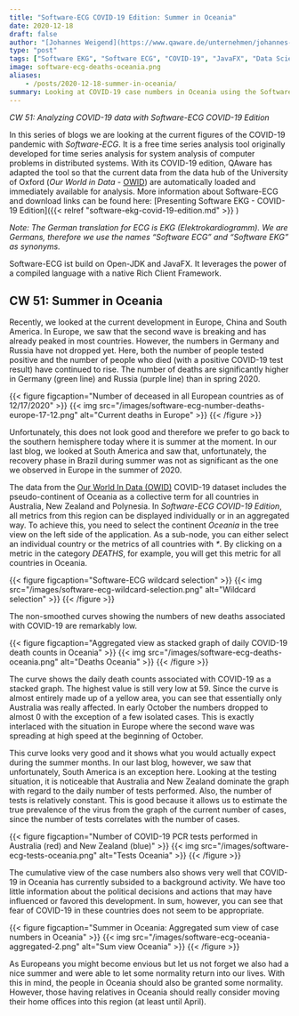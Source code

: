 ```yaml
---
title: "Software-ECG COVID-19 Edition: Summer in Oceania"
date: 2020-12-18
draft: false
author: "[Johannes Weigend](https://www.qaware.de/unternehmen/johannes-weigend/) & [Karl Herzog](https://github.com/herzogk)"
type: "post"
tags: ["Software EKG", "Software ECG", "COVID-19", "JavaFX", "Data Science", "Data Analytics"]
image: software-ecg-deaths-oceania.png
aliases:
    - /posts/2020-12-18-summer-in-oceania/
summary: Looking at COVID-19 case numbers in Oceania using the Software-ECG.
---
```


*CW 51: Analyzing COVID-19 data with Software-ECG COVID-19 Edition*

In this series of blogs we are looking at the current figures of the COVID-19 pandemic with *Software-ECG*. It is a free time series analysis tool originally developed for time series analysis for system analysis of computer problems in distributed systems. With its COVID-19 edition, QAware has adapted the tool so that the current data from the data hub of the University of Oxford (*Our World in Data* - [OWID](https://ourworldindata.org/)) are automatically loaded and immediately available for analysis. More information about Software-ECG and download links can be found here: [Presenting Software EKG - COVID-19 Edition]({{< relref "software-ekg-covid-19-edition.md" >}} )

*Note: The German translation for ECG is EKG (Elektrokardiogramm). We are Germans, therefore we use the names “Software ECG” and “Software EKG” as synonyms.*

 Software-ECG ist build on Open-JDK and JavaFX. It leverages the power of a compiled language with a native Rich Client Framework.

## CW 51: Summer in Oceania

Recently, we looked at the current development in Europe, China and South America. In Europe, we saw that the second wave is breaking and has already peaked in most countries. However, the numbers in Germany and Russia have not dropped yet. Here, both the number of people tested positive and the number of people who died (with a positive COVID-19 test result) have continued to rise. The number of deaths are significantly higher in Germany (green line) and Russia (purple line) than in spring 2020.

{{< figure figcaption="Number of deceased in all European countries as of 12/17/2020" >}}
  {{< img src="/images/software-ecg-number-deaths-europe-17-12.png" alt="Current deaths in Europe" >}}
{{< /figure >}}

Unfortunately, this does not look good and therefore we prefer to go back to the southern hemisphere today where it is summer at the moment. In our last blog, we looked at South America and saw that, unfortunately, the recovery phase in Brazil during summer was not as significant as the one we observed in Europe in the summer of 2020.

The data from the [Our World In Data (OWID)](https://ourworldindata.org/) COVID-19 dataset includes the pseudo-continent of Oceania as a collective term for all countries in Australia, New Zealand and Polynesia. In *Software-ECG COVID-19 Edition*, all metrics from this region can be displayed individually or in an aggregated way. To achieve this, you need to select the continent *Oceania* in the tree view on the left side of the application. As a sub-node, you can either select an individual country or the metrics of all countries with *\**. By clicking on a metric in the category *DEATHS*, for example, you will get this metric for all countries in Oceania.

{{< figure figcaption="Software-ECG wildcard selection" >}}
  {{< img src="/images/software-ecg-wildcard-selection.png" alt="Wildcard selection" >}}
{{< /figure >}}

The non-smoothed curves showing the numbers of new deaths associated with COVID-19 are remarkably low.

{{< figure figcaption="Aggregated view as stacked graph of daily COVID-19 death counts in Oceania" >}}
  {{< img src="/images/software-ecg-deaths-oceania.png" alt="Deaths Oceania" >}}
{{< /figure >}}

The curve shows the daily death counts associated with COVID-19 as a stacked graph. The highest value is still very low at 59. Since the curve is almost entirely made up of a yellow area, you can see that essentially only Australia was really affected. In early October the numbers dropped to almost 0 with the exception of a few isolated cases. This is exactly interlaced with the situation in Europe where the second wave was spreading at high speed at the beginning of October.

This curve looks very good and it shows what you would actually expect during the summer months. In our last blog, however, we saw that unfortunately, South America is an exception here.
Looking at the testing situation, it is noticeable that Australia and New Zealand dominate the graph with regard to the daily number of tests performed. Also, the number of tests is relatively constant. This is good because it allows us to estimate the true prevalence of the virus from the graph of the current number of cases, since the number of tests correlates with the number of cases.

{{< figure figcaption="Number of COVID-19 PCR tests performed in Australia (red) and New Zealand (blue)" >}}
  {{< img src="/images/software-ecg-tests-oceania.png" alt="Tests Oceania" >}}
{{< /figure >}}

The cumulative view of the case numbers also shows very well that COVID-19 in Oceania has currently subsided to a background activity. We have too little information about the political decisions and actions that may have influenced or favored this development. In sum, however, you can see that fear of COVID-19 in these countries does not seem to be appropriate.

{{< figure figcaption="Summer in Oceania: Aggregated sum view of case numbers in Oceania" >}}
  {{< img src="/images/software-ecg-oceania-aggregated-2.png" alt="Sum view Oceania" >}}
{{< /figure >}}

As Europeans you might become envious but let us not forget we also had a nice summer and were able to let some normality return into our lives. With this in mind, the people in Oceania should also be granted some normality. However, those having relatives in Oceania should really consider moving their home offices into this region (at least until April).
